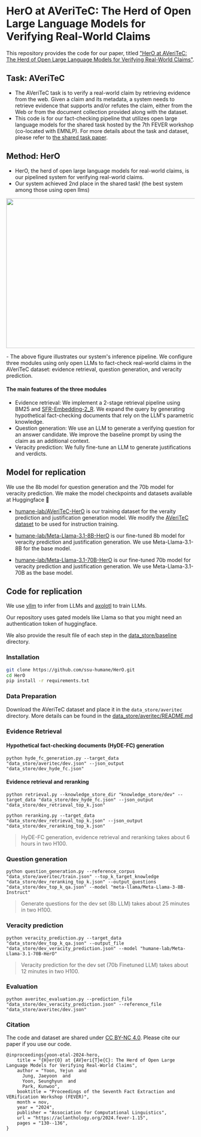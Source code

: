 # HerO at AVeriTeC: The Herd of Open Large Language Models for Verifying Real-World Claims

This repository provides the code for our paper, titled ["HerO at AVeriTeC: The Herd of Open Large Language Models for Verifying Real-World Claims"](https://aclanthology.org/2024.fever-1.15/).

## Task: AVeriTeC

- The AVeriTeC task is to verify a real-world claim by retrieving evidence from the web. Given a claim and its metadata, a system needs to retrieve evidence that supports and/or refutes the claim, either from the Web or from the document collection provided along with the dataset.
- This code is for our fact-checking pipeline that utilizes open large language models for the shared task hosted by the 7th FEVER workshop (co-located with EMNLP). For more details about the task and dataset, please refer to [the shared task paper](https://aclanthology.org/2024.fever-1.1/).

## Method: HerO

- HerO, the herd of open large language models for real-world claims, is our pipelined system for verifying real-world claims.
- Our system achieved 2nd place in the shared task! (the best system among those using open llms)
<p align="center"><img src="https://github.com/user-attachments/assets/6cc0d0ea-78ec-4b84-b9cc-f905916dd972" width="900" height="400"></p>
- The above figure illustrates our system's inference pipeline. We configure three modules using only open LLMs to fact-check real-world claims in the AVeriTeC dataset: evidence retrieval, question generation, and veracity prediction.


#### The main features of the three modules

- Evidence retrieval: We implement a 2-stage retrieval pipeline using BM25 and [SFR-Embedding-2_R](https://huggingface.co/Salesforce/SFR-Embedding-2_R). We expand the query by generating hypothetical fact-checking documents that rely on the LLM's parametric knowledge.
- Question generation: We use an LLM to generate a verifying question for an answer candidate. We improve the baseline prompt by using the claim as an additional context.
- Veracity prediction: We fully fine-tune an LLM to generate justifications and verdicts.

## Model for replication
We use the 8b model for question generation and the 70b model for veracity prediction. We make the model checkpoints and datasets available at Huggingface 🤗

- [humane-lab/AVeriTeC-HerO](https://huggingface.co/datasets/humane-lab/AVeriTeC-HerO) is our training dataset for the veraity prediction and justification generation model. We modify the [AVeriTeC dataset](https://huggingface.co/chenxwh/AVeriTeC) to be used for instruction training.

- [humane-lab/Meta-Llama-3.1-8B-HerO](https://huggingface.co/humane-lab/Meta-Llama-3.1-8B-HerO) is our fine-tuned 8b model for veracity prediction and justification generation. We use Meta-Llama-3.1-8B for the base model.

- [humane-lab/Meta-Llama-3.1-70B-HerO](https://huggingface.co/humane-lab/Meta-Llama-3.1-70B-HerO) is our fine-tuned 70b model for veracity prediction and justification generation. We use Meta-Llama-3.1-70B as the base model.


## Code for replication
We use [vllm](https://github.com/vllm-project/vllm) to infer from LLMs and [axolotl](https://github.com/axolotl-ai-cloud/axolotl) to train LLMs.

Our repository uses gated models like Llama so that you might need an authentication token of huggingface.

We also provide the result file of each step in the [data_store/baseline](https://github.com/ssu-humane/HerO/tree/main/data_store/baseline) directory.

### Installation
```bash
git clone https://github.com/ssu-humane/HerO.git
cd HerO
pip install -r requirements.txt
```

### Data Preparation
Download the AVeriTeC dataset and place it in the `data_store/averitec` directory. More details can be found in the [data_store/averitec/README.md](https://github.com/ssu-humane/HerO/tree/main/data_store/averitec)

### Evidence Retrieval
#### Hypothetical fact-checking documents (HyDE-FC) generation
```python3
python hyde_fc_generation.py --target_data "data_store/averitec/dev.json" --json_output "data_store/dev_hyde_fc.json"
```

#### Evidence retrieval and reranking
```python3
python retrieval.py --knowledge_store_dir "knowledge_store/dev" --target_data "data_store/dev_hyde_fc.json" --json_output "data_store/dev_retrieval_top_k.json"

python reranking.py --target_data "data_store/dev_retrieval_top_k.json" --json_output "data_store/dev_reranking_top_k.json"
```

> HyDE-FC generation, evidence retrieval and reranking takes about 6 hours in two H100.

### Question generation
```python3
python question_generation.py --reference_corpus "data_store/averitec/train.json" --top_k_target_knowledge "data_store/dev_reranking_top_k.json" --output_questions "data_store/dev_top_k_qa.json" --model "meta-llama/Meta-Llama-3-8B-Instruct"
```

> Generate questions for the dev set (8b LLM) takes about 25 minutes in two H100.

### Veracity prediction
```python3
python veracity_prediction.py --target_data "data_store/dev_top_k_qa.json" --output_file "data_store/dev_veracity_prediction.json" --model "humane-lab/Meta-Llama-3.1-70B-HerO"
```

> Veracity prediction for the dev set (70b Finetuned LLM) takes about 12 minutes in two H100.

### Evaluation
```python3
python averitec_evaluation.py --prediction_file "data_store/dev_veracity_prediction.json" --reference_file "data_store/averitec/dev.json"
```

### Citation

The code and dataset are shared under [CC BY-NC 4.0](https://creativecommons.org/licenses/by-nc/4.0). Please cite our paper if you use our code.
```
@inproceedings{yoon-etal-2024-hero,
    title = "{H}er{O} at {AV}eri{T}e{C}: The Herd of Open Large Language Models for Verifying Real-World Claims",
    author = "Yoon, Yejun  and
      Jung, Jaeyoon  and
      Yoon, Seunghyun  and
      Park, Kunwoo",
    booktitle = "Proceedings of the Seventh Fact Extraction and VERification Workshop (FEVER)",
    month = nov,
    year = "2024",
    publisher = "Association for Computational Linguistics",
    url = "https://aclanthology.org/2024.fever-1.15",
    pages = "130--136",
}
```
